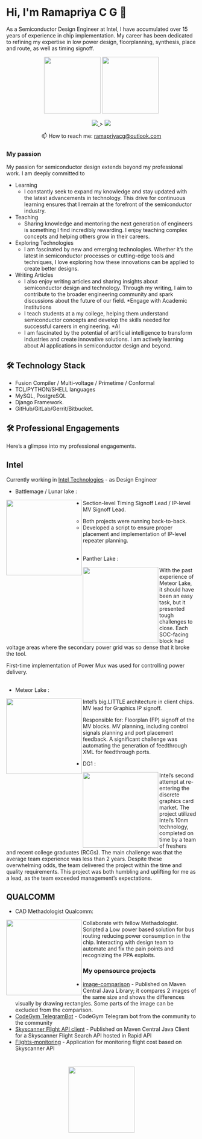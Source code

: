 # Hi, I'm Ramapriya C G 👋
As a Semiconductor Design Engineer at Intel, I have accumulated over 15 years of experience in chip implementation. 
My career has been dedicated to refining my expertise in low power design, floorplanning, synthesis, place and route, as well as timing signoff.

<p align='center'>
   <a href="https://github-readme-stats.vercel.app/api?username=riscvsi&show_icons=true&count_private=true"><img
           height=150
           src="https://github-readme-stats.vercel.app/api?username=riscvsi&show_icons=true&count_private=true"/></a>
   <a href="https://github.com/riscvsi/github-readme-stats"><img height=150
                                                                  src="https://github-readme-stats.vercel.app/api/top-langs/?username=riscvsi&layout=compact"/></a>
</p>

<p align='center'>
   <a href="https://www.linkedin.com/in/ramapriya-cg-6372781a/">
       <img src="https://img.shields.io/badge/linkedin-%230077B5.svg?&style=for-the-badge&logo=linkedin&logoColor=white"/>
   </a>>
   <a href="https://t.me/joinchat/SpqRPBFo_sM6qm05">
       <img src="https://img.shields.io/badge/Telegram-2CA5E0?style=for-the-badge&logo=telegram&logoColor=white"/>
   </a>
<p align='center'>
   📫 How to reach me: <a href='mailto:ramapriyacg@outlook.com'>ramapriyacg@outlook.com</a>
</p>


### My passion
My passion for semiconductor design extends beyond my professional work. I am deeply committed to
*   Learning
      * I constantly seek to expand my knowledge and stay updated with the latest advancements in technology. This drive for continuous learning ensures that I remain at the forefront of the semiconductor industry.
*   Teaching
     * Sharing knowledge and mentoring the next generation of engineers is something I find incredibly rewarding. I enjoy teaching complex concepts and helping others grow in their careers.
*   Exploring Technologies
     * I am fascinated by new and emerging technologies. Whether it’s the latest in semiconductor processes or cutting-edge tools and techniques, I love exploring how these innovations can be applied to create better designs.
*   Writing Articles
      * I also enjoy writing articles and sharing insights about semiconductor design and technology. Through my writing, I aim to contribute to the broader engineering community and spark discussions about the future of our field.
*Engage with Academic Institutions
      * I teach students at a my college, helping them understand semiconductor concepts and develop the skills needed for successful careers in engineering.
*AI
      * I am fascinated by the potential of artificial intelligence to transform industries and create innovative solutions. I am actively learning about AI applications in semiconductor design and beyond.

## 🛠 Technology Stack
*   Fusion Compiler / Multi-voltage / Primetime / Conformal
*   TCL/PYTHON/SHELL languages
*   MySQL, PostgreSQL
*   Django Framework.
*   GitHub/GitLab/Gerrit/Bitbucket.

## 🛠 Professional Engagements
Here’s a glimpse into my professional engagements.
## Intel
Currently working in [Intel Technologies](https://www.linkedin.com/company/intel-corporation/mycompany/verification/) - as Design Engineer
* Battlemage / Lunar lake :
  
<img align="left" width="200" src="https://www.profesionalreview.com/wp-content/uploads/2023/01/Intel-Lunar-Lake-contara-con-una-nueva-arquitectura-creada-desde-cero.jpg" />

* Section-level Timing Signoff Lead / IP-level MV Signoff Lead.
   * Both projects were running back-to-back.
   * Developed a script to ensure proper placement and implementation of IP-level repeater planning.
<br></br>

* Panther Lake  :

<img align="left" width="200" src="https://th.bing.com/th/id/OIP.I-We-81F9Rh3gS9btacbEgAAAA?rs=1&pid=ImgDetMain" />

With the past experience of Meteor Lake, it should have been an easy task, but it presented tough challenges to close.
Each SOC-facing block had voltage areas where the secondary power grid was so dense that it broke the tool.

First-time implementation of Power Mux was used for controlling power delivery.
<br></br>


* Meteor Lake  :
  
<img align="left" width="200" src="https://www.notebookcheck.com/fileadmin/_processed_/5/8/csm_MeteorLake1_cb856a8dc2.jpg" />

Intel’s big.LITTLE architecture in client chips. MV lead for Graphics IP signoff.

Responsible for:
Floorplan (FP) signoff of the MV blocks.
MV planning, including control signals planning and port placement feedback.
A significant challenge was automating the generation of feedthrough XML for feedthrough ports.


* DG1 :
<img align="left" width="200" src="https://cdn.wccftech.com/wp-content/uploads/2020/01/Intel-DG1-GPU-Discrete-Graphics-Card-Powered-by-Xe-Graphics-Architecture_7.jpg" />
Intel’s second attempt at re-entering the discrete graphics card market.
The project utilized Intel’s 10nm technology, completed on time by a team of freshers and recent college graduates (RCGs).
The main challenge was that the average team experience was less than 2 years. Despite these overwhelming odds, the team delivered the project within the time and quality requirements.
This project was both humbling and uplifting for me as a lead, as the team exceeded management’s expectations.

## QUALCOMM
* CAD Methadologist Qualcomm:

<img align="left" width="200" src="https://mspoweruser.com/wp-content/uploads/2021/01/qualcomm-snapdragon.jpg" />
Collaborate with fellow Methadologist.
Scripted a Low power based solution for bus routing reducing power consumption in the chip.
Interacting with design team to automate and fix the pain points and recognizing the PPA exploits.





### My opensource projects

*   [image-comparison](https://github.com/romankh3/image-comparison) - Published on Maven Central Java Library; it compares 2 images of the same size and shows the differences visually by drawing rectangles. Some parts of the image can be excluded from the comparison.
*   [CodeGym TelegramBot](https://github.com/codegymcommunity/codegym-telegrambot) - CodeGym Telegram bot from the community to the community
*   [Skyscanner Flight API client](https://github.com/romankh3/skyscanner-flight-api-client) - Published on Maven Central Java Client for a Skyscanner Flight Search API hosted in Rapid API
*   [Flights-monitoring](https://github.com/romankh3/flights-monitoring) - Application for monitoring flight cost based on Skyscanner API

<div align="center" style="margin: 40px 0">
   <a href="https://github.com/romankh3/github-profile-views-counter">
       <img width="175px" src="https://komarev.com/ghpvc/?username=romankh3&color=DE002D">
   </a>
</div>
